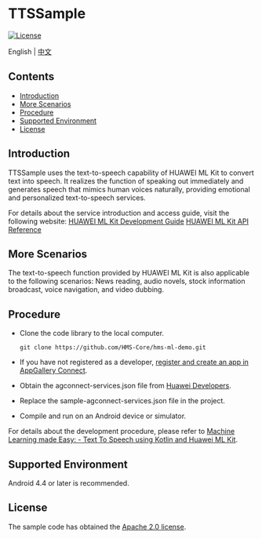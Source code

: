 # TTSSample
[![License](https://img.shields.io/badge/Docs-hmsguides-brightgreen)](https://developer.huawei.com/consumer/en/doc/development/HMS-Guides/ml-introduction-4)

English | [中文](https://github.com/HMS-Core/hms-ml-demo/blob/master/TTSSampleKotlin/README_ZH.md)
## Contents

 * [Introduction](#introduction)
 * [More Scenarios](#more-scenarios)
 * [Procedure](#procedure)
 * [Supported Environment](#supported-environment)
 * [License](#license)


## Introduction
TTSSample uses the text-to-speech capability of HUAWEI ML Kit to convert text into speech. It realizes the function of speaking out immediately and generates speech that mimics human voices naturally, providing emotional and personalized text-to-speech services.

For details about the service introduction and access guide, visit the following website:
[HUAWEI ML Kit Development Guide](https://developer.huawei.com/consumer/en/doc/development/HMS-Guides/ml-introduction-4)
[HUAWEI ML Kit API Reference](https://developer.huawei.com/consumer/en/doc/development/HMS-References/mltts-4)

## More Scenarios
The text-to-speech function provided by HUAWEI ML Kit is also applicable to the following scenarios:
News reading, audio novels, stock information broadcast, voice navigation, and video dubbing.

## Procedure
 - Clone the code library to the local computer.

       git clone https://github.com/HMS-Core/hms-ml-demo.git

 - If you have not registered as a developer, [register and create an app in AppGallery Connect](https://developer.huawei.com/consumer/en/doc/start/10115).
 - Obtain the agconnect-services.json file from [Huawei Developers](https://developer.huawei.com/consumer/en/doc/development/HMS-Guides/ml-add-agc).
 - Replace the sample-agconnect-services.json file in the project.
 - Compile and run on an Android device or simulator.

For details about the development procedure, please refer to [Machine Learning made Easy: - Text To Speech using Kotlin and Huawei ML Kit](https://forums.developer.huawei.com/forumPortal/en/topicview?tid=0201272341735060076&fid=0101187876626530001).

## Supported Environment
Android 4.4 or later is recommended.

## License
The sample code has obtained the [Apache 2.0 license](http://www.apache.org/licenses/LICENSE-2.0).

